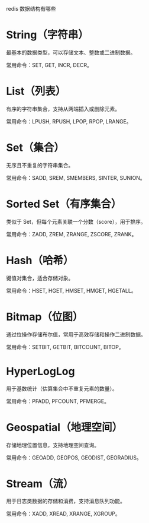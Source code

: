 redis 数据结构有哪些

# String（字符串）
最基本的数据类型，可以存储文本、整数或二进制数据。

常用命令：SET, GET, INCR, DECR。

# List（列表）

有序的字符串集合，支持从两端插入或删除元素。

常用命令：LPUSH, RPUSH, LPOP, RPOP, LRANGE。

# Set（集合）

无序且不重复的字符串集合。

常用命令：SADD, SREM, SMEMBERS, SINTER, SUNION。

# Sorted Set（有序集合）

类似于 Set，但每个元素关联一个分数（score），用于排序。

常用命令：ZADD, ZREM, ZRANGE, ZSCORE, ZRANK。

# Hash（哈希）

键值对集合，适合存储对象。

常用命令：HSET, HGET, HMSET, HMGET, HGETALL。

# Bitmap（位图）

通过位操作存储布尔值，常用于高效存储和操作二进制数据。

常用命令：SETBIT, GETBIT, BITCOUNT, BITOP。

# HyperLogLog

用于基数统计（估算集合中不重复元素的数量）。

常用命令：PFADD, PFCOUNT, PFMERGE。

# Geospatial（地理空间）

存储地理位置信息，支持地理空间查询。

常用命令：GEOADD, GEOPOS, GEODIST, GEORADIUS。

# Stream（流）

用于日志类数据的存储和消费，支持消息队列功能。

常用命令：XADD, XREAD, XRANGE, XGROUP。